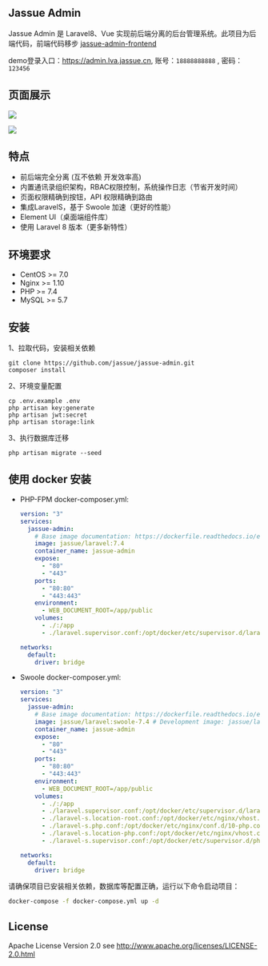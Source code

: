 ## Jassue Admin
Jassue Admin 是 Laravel8、Vue 实现前后端分离的后台管理系统。此项目为后端代码，前端代码移步 [jassue-admin-frontend](https://github.com/jassue/jassue-admin-frontend)

demo登录入口：https://admin.lva.jassue.cn, 账号：` 18888888888 ` ,  密码：` 123456 `

## 页面展示

![](https://qn.kodo.jassue.cn/jassue-admin/ja1.jpg)

![](https://qn.kodo.jassue.cn/jassue-admin/ja2.jpg)

## 特点

- 前后端完全分离 (互不依赖 开发效率高)
- 内置通讯录组织架构，RBAC权限控制，系统操作日志（节省开发时间）
- 页面权限精确到按钮，API 权限精确到路由
- 集成LaravelS，基于 Swoole 加速（更好的性能）
- Element UI（桌面端组件库）
- 使用 Laravel 8 版本（更多新特性）

## 环境要求

- CentOS >= 7.0
- Nginx >= 1.10
- PHP >= 7.4
- MySQL >= 5.7

## 安装

1、拉取代码，安装相关依赖

```
git clone https://github.com/jassue/jassue-admin.git
composer install
```

2、环境变量配置

```
cp .env.example .env
php artisan key:generate
php artisan jwt:secret
php artisan storage:link
```

3、执行数据库迁移

```
php artisan migrate --seed
```

## 使用 docker 安装

- PHP-FPM
  docker-composer.yml:

  ~~~yaml
  version: "3"
  services:
    jassue-admin:
      # Base image documentation: https://dockerfile.readthedocs.io/en/latest/content/DockerImages/dockerfiles/php-nginx.html
      image: jassue/laravel:7.4
      container_name: jassue-admin
      expose:
        - "80"
        - "443"
      ports:
        - "80:80"
        - "443:443"
      environment:
        - WEB_DOCUMENT_ROOT=/app/public
      volumes:
        - ./:/app
        - ./laravel.supervisor.conf:/opt/docker/etc/supervisor.d/laravel.conf
  
  networks:
    default:
      driver: bridge
  
  ~~~

- Swoole
  docker-composer.yml:

  ~~~yaml
  version: "3"
  services:
    jassue-admin:
      # Base image documentation: https://dockerfile.readthedocs.io/en/latest/content/DockerImages/dockerfiles/php-nginx.html
      image: jassue/laravel:swoole-7.4 # Development image: jassue/laravel:swoole-dev-7.4
      container_name: jassue-admin
      expose:
        - "80"
        - "443"
      ports:
        - "80:80"
        - "443:443"
      environment:
        - WEB_DOCUMENT_ROOT=/app/public
      volumes:
        - ./:/app
        - ./laravel.supervisor.conf:/opt/docker/etc/supervisor.d/laravel.conf
        - ./laravel-s.location-root.conf:/opt/docker/etc/nginx/vhost.common.d/10-location-root.conf
        - ./laravel-s.php.conf:/opt/docker/etc/nginx/conf.d/10-php.conf
        - ./laravel-s.location-php.conf:/opt/docker/etc/nginx/vhost.common.d/10-php.conf
        - ./laravel-s.supervisor.conf:/opt/docker/etc/supervisor.d/php-fpm.conf
  
  networks:
    default:
      driver: bridge
  
  ~~~


请确保项目已安装相关依赖，数据库等配置正确，运行以下命令启动项目：

```sh
docker-compose -f docker-compose.yml up -d
```

## License

Apache License Version 2.0 see http://www.apache.org/licenses/LICENSE-2.0.html
